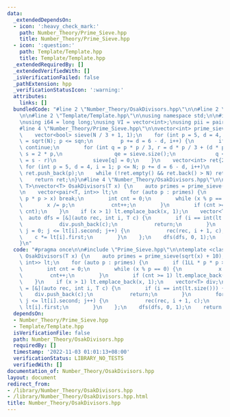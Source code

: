 ```yaml
---
data:
  _extendedDependsOn:
  - icon: ':heavy_check_mark:'
    path: Number_Theory/Prime_Sieve.hpp
    title: Number_Theory/Prime_Sieve.hpp
  - icon: ':question:'
    path: Template/Template.hpp
    title: Template/Template.hpp
  _extendedRequiredBy: []
  _extendedVerifiedWith: []
  _isVerificationFailed: false
  _pathExtension: hpp
  _verificationStatusIcon: ':warning:'
  attributes:
    links: []
  bundledCode: "#line 2 \"Number_Theory/OsakDivisors.hpp\"\n\n#line 2 \"Number_Theory/Prime_Sieve.hpp\"\
    \n\n#line 2 \"Template/Template.hpp\"\n\nusing namespace std;\n\n#include <bits/stdc++.h>\n\
    \nusing i64 = long long;\nusing VI = vector<int>;\nusing pii = pair<int, int>;\n\
    #line 4 \"Number_Theory/Prime_Sieve.hpp\"\n\nvector<int> prime_sieve(int N) {\n\
    \    vector<bool> sieve(N / 3 + 1, 1);\n    for (int p = 5, d = 4, i = 1, sqn\
    \ = sqrt(N); p <= sqn;\n         p += d = 6 - d, i++) {\n        if (!sieve[i])\
    \ continue;\n        for (int q = p * p / 3, r = d * p / 3 + (d * p % 3 == 2),\
    \ s = 2 * p,\n                 qe = sieve.size();\n             q < qe; q += r\
    \ = s - r)\n            sieve[q] = 0;\n    }\n    vector<int> ret{2, 3};\n   \
    \ for (int p = 5, d = 4, i = 1; p <= N; p += d = 6 - d, i++)\n        if (sieve[i])\
    \ ret.push_back(p);\n    while (!ret.empty() && ret.back() > N) ret.pop_back();\n\
    \    return ret;\n}\n#line 4 \"Number_Theory/OsakDivisors.hpp\"\n\ntemplate <class\
    \ T>\nvector<T> OsakDivisors(T x) {\n    auto primes = prime_sieve(sqrt(x) + 10);\n\
    \n    vector<pair<T, int>> lt;\n    for (auto p : primes) {\n        if (1LL *\
    \ p * p > x) break;\n        int cnt = 0;\n        while (x % p == 0) {\n    \
    \        x /= p;\n            cnt++;\n        }\n        if (cnt >= 1) lt.emplace_back(p,\
    \ cnt);\n    }\n    if (x > 1) lt.emplace_back(x, 1);\n    vector<T> div;\n  \
    \  auto dfs = [&](auto rec, int i, T c) {\n        if (i == int(lt.size())) {\n\
    \            div.push_back(c);\n            return;\n        }\n        for (int\
    \ j = 0; j <= lt[i].second; j++) {\n            rec(rec, i + 1, c);\n        \
    \    c *= lt[i].first;\n        }\n    };\n    dfs(dfs, 0, 1);\n    return div;\n\
    }\n"
  code: "#pragma once\n\n#include \"Prime_Sieve.hpp\"\n\ntemplate <class T>\nvector<T>\
    \ OsakDivisors(T x) {\n    auto primes = prime_sieve(sqrt(x) + 10);\n\n    vector<pair<T,\
    \ int>> lt;\n    for (auto p : primes) {\n        if (1LL * p * p > x) break;\n\
    \        int cnt = 0;\n        while (x % p == 0) {\n            x /= p;\n   \
    \         cnt++;\n        }\n        if (cnt >= 1) lt.emplace_back(p, cnt);\n\
    \    }\n    if (x > 1) lt.emplace_back(x, 1);\n    vector<T> div;\n    auto dfs\
    \ = [&](auto rec, int i, T c) {\n        if (i == int(lt.size())) {\n        \
    \    div.push_back(c);\n            return;\n        }\n        for (int j = 0;\
    \ j <= lt[i].second; j++) {\n            rec(rec, i + 1, c);\n            c *=\
    \ lt[i].first;\n        }\n    };\n    dfs(dfs, 0, 1);\n    return div;\n}"
  dependsOn:
  - Number_Theory/Prime_Sieve.hpp
  - Template/Template.hpp
  isVerificationFile: false
  path: Number_Theory/OsakDivisors.hpp
  requiredBy: []
  timestamp: '2022-11-03 01:01:13+08:00'
  verificationStatus: LIBRARY_NO_TESTS
  verifiedWith: []
documentation_of: Number_Theory/OsakDivisors.hpp
layout: document
redirect_from:
- /library/Number_Theory/OsakDivisors.hpp
- /library/Number_Theory/OsakDivisors.hpp.html
title: Number_Theory/OsakDivisors.hpp
---
```

